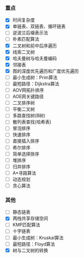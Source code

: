 ### 重点
* [x] 时间复杂度
* [x] 单链表、双链表、循环链表
* [ ] 逆波兰后缀表示法
* [ ] 朴素匹配算法
* [x] 二叉树和前中后序遍历
* [x] 线索二叉树
* [x] 哈夫曼树与哈夫曼编码
* [x] 邻接表
* [x] 图的深度优先遍历和广度优先遍历
* [ ] 最小生成树：Prim算法
* [ ] 最短路径：Dijkstra算法
* [ ] AOV网拓扑排序
* [ ] AOE网关键路径
* [ ] 二叉排序树
* [ ] 平衡二叉树
* [ ] 多路查找树(B树)
* [ ] 散列表查找(哈希表)
* [ ] 冒泡排序
* [ ] 快速排序
* [ ] 直接插入排序
* [ ] 希尔排序
* [ ] 简单选择排序
* [ ] 堆排序
* [ ] 归并排序
* [ ] A*寻路算法
* [ ] 动态规划
* [ ] 贪心算法

### 其他
* [ ] 静态链表
* [x] 两栈共享存储空间
* [ ] KMP匹配算法
* [ ] 十字链表
* [ ] 最小生成树：Kruskal算法
* [ ] 最短路径：Floyd算法
* [x] 树与二叉树的转换

